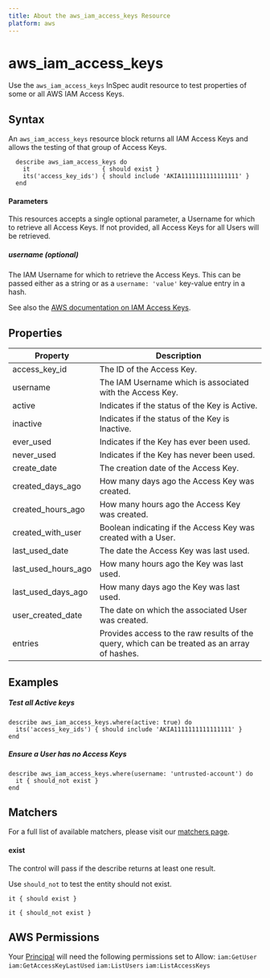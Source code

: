 ```yaml
---
title: About the aws_iam_access_keys Resource
platform: aws
---
```


# aws\_iam\_access\_keys

Use the `aws_iam_access_keys` InSpec audit resource to test properties of some or all AWS IAM Access Keys.

## Syntax

An `aws_iam_access_keys` resource block returns all IAM Access Keys and allows the testing of that group of Access Keys.

      describe aws_iam_access_keys do
        it                    { should exist }
        its('access_key_ids') { should include 'AKIA1111111111111111' }
      end

#### Parameters

This resources accepts a single optional parameter, a Username for which to retrieve all Access Keys.
If not provided, all Access Keys for all Users will be retrieved.

##### username _(optional)_

The IAM Username for which to retrieve the Access Keys.
This can be passed either as a string or as a `username: 'value'` key-value entry in a hash.

See also the [AWS documentation on IAM Access Keys](https://docs.aws.amazon.com/IAM/latest/UserGuide/id_credentials_access-keys.html).

## Properties

| Property               | Description|
| ---                    | --- |
| access\_key\_id        | The ID of the Access Key. |
| username               | The IAM Username which is associated with the Access Key. |
| active                 | Indicates if the status of the Key is Active.
| inactive               | Indicates if the status of the Key is Inactive.
| ever\_used             | Indicates if the Key has ever been used.
| never\_used            | Indicates if the Key has never been used.
| create\_date           | The creation date of the Access Key. |
| created\_days\_ago     | How many days ago the Access Key was created.
| created\_hours\_ago    | How many hours ago the Access Key was created.
| created\_with\_user    | Boolean indicating if the Access Key was created with a User.
| last\_used\_date       | The date the Access Key was last used.
| last\_used\_hours\_ago | How many hours ago the Key was last used.
| last\_used\_days\_ago  | How many days ago the Key was last used.
| user\_created\_date    | The date on which the associated User was created.
| entries                | Provides access to the raw results of the query, which can be treated as an array of hashes. |


## Examples

##### Test all Active keys
    describe aws_iam_access_keys.where(active: true) do
      its('access_key_ids') { should include 'AKIA1111111111111111' }
    end

##### Ensure a User has no Access Keys
    describe aws_iam_access_keys.where(username: 'untrusted-account') do
      it { should_not exist }
    end

## Matchers

For a full list of available matchers, please visit our [matchers page](https://www.inspec.io/docs/reference/matchers/).

#### exist

The control will pass if the describe returns at least one result.

Use `should_not` to test the entity should not exist.

    it { should exist }
 
    it { should_not exist }
    
## AWS Permissions

Your [Principal](https://docs.aws.amazon.com/IAM/latest/UserGuide/intro-structure.html#intro-structure-principal) will need the following permissions set to Allow: 
`iam:GetUser` 
`iam:GetAccessKeyLastUsed` 
`iam:ListUsers` 
`iam:ListAccessKeys` 
